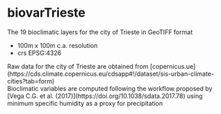 # biovarTrieste

The 19 bioclimatic layers for the city of Trieste in GeoTIFF format<br>
<ul>
<li>100m x 100m c.a. resolution</li>
<li>crs EPSG:4326</li>
</ul>
Raw data for the city of Trieste are obtained from [copernicus.ue](https://cds.climate.copernicus.eu/cdsapp#!/dataset/sis-urban-climate-cities?tab=form)<br>
Bioclimatic variables are computed following the workflow proposed by [Vega C.G. et al. (2017)](https://doi.org/10.1038/sdata.2017.78) using minimum specific humidity as a proxy for precipitation
